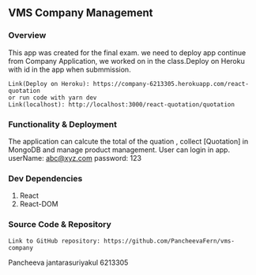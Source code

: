 ## VMS Company Management
### Overview
This app was created for the final exam. we need to deploy app continue from Company Application, we worked on in the class.Deploy on Heroku with id in the app when submmission. 

    Link(Deploy on Heroku): https://company-6213305.herokuapp.com/react-quotation
    or run code with yarn dev
    Link(localhost): http://localhost:3000/react-quotation/quotation
    
### Functionality & Deployment
The application can calcute the total of the quation , collect [Quotation] in MongoDB and manage product management. User can login in app.
    userName: abc@xyz.com
    password: 123
### Dev Dependencies
1. React
2. React-DOM

### Source Code & Repository

    Link to GitHub repository: https://github.com/PancheevaFern/vms-company

Pancheeva jantarasuriyakul 6213305
